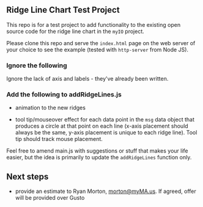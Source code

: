 ## Ridge Line Chart Test Project

This repo is for a test project to add functionality to the existing open source code for the ridge line chart in the `myIO` project.

Please clone this repo and serve the `index.html` page on the web server of your choice to see the example (tested with `http-server` from Node JS).

### Ignore the following

Ignore the lack of axis and labels - they've already been written.

### Add the following to addRidgeLines.js

- animation to the new ridges

- tool tip/mouseover effect for each data point in the `msg` data object that produces a circle at that point on each line (x-axis placement should always be the same, y-axis placement is unique to each ridge line). Tool tip should track mouse placement.

Feel free to amend main.js with suggestions or stuff that makes your life easier, but the idea is primarily to update the `addRidgeLines` function only.

## Next steps

- provide an estimate to Ryan Morton, morton@myMA.us. If agreed, offer will be provided over Gusto